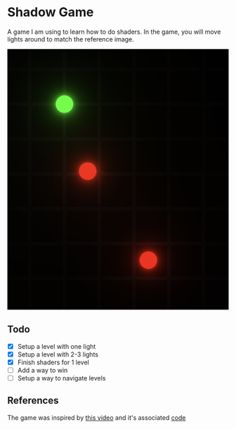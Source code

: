 # Shadow Game

A game I am using to learn how to do shaders. In the game, you will move lights
around to match the reference image.

![](./docs/screenshot.png)

## Todo

- [x] Setup a level with one light
- [x] Setup a level with 2-3 lights
- [x] Finish shaders for 1 level
- [ ] Add a way to win
- [ ] Setup a way to navigate levels

## References

The game was inspired by [this video](video) and it's associated [code](code)

[video]: https://www.youtube.com/watch?v=bMTeCqNkId8&t=47s
[code]: https://editor.p5js.org/BarneyCodes/sketches/brfZ0NNpZ
